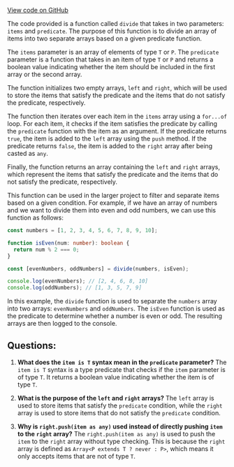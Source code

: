 [View code on GitHub](https://github.com/igorkamyshev/farfetched/packages/core/src/libs/lohyphen/divide.ts)

The code provided is a function called `divide` that takes in two parameters: `items` and `predicate`. The purpose of this function is to divide an array of items into two separate arrays based on a given predicate function.

The `items` parameter is an array of elements of type `T` or `P`. The `predicate` parameter is a function that takes in an item of type `T` or `P` and returns a boolean value indicating whether the item should be included in the first array or the second array.

The function initializes two empty arrays, `left` and `right`, which will be used to store the items that satisfy the predicate and the items that do not satisfy the predicate, respectively.

The function then iterates over each item in the `items` array using a `for...of` loop. For each item, it checks if the item satisfies the predicate by calling the `predicate` function with the item as an argument. If the predicate returns `true`, the item is added to the `left` array using the `push` method. If the predicate returns `false`, the item is added to the `right` array after being casted as `any`.

Finally, the function returns an array containing the `left` and `right` arrays, which represent the items that satisfy the predicate and the items that do not satisfy the predicate, respectively.

This function can be used in the larger project to filter and separate items based on a given condition. For example, if we have an array of numbers and we want to divide them into even and odd numbers, we can use this function as follows:

```typescript
const numbers = [1, 2, 3, 4, 5, 6, 7, 8, 9, 10];

function isEven(num: number): boolean {
  return num % 2 === 0;
}

const [evenNumbers, oddNumbers] = divide(numbers, isEven);

console.log(evenNumbers); // [2, 4, 6, 8, 10]
console.log(oddNumbers); // [1, 3, 5, 7, 9]
```

In this example, the `divide` function is used to separate the `numbers` array into two arrays: `evenNumbers` and `oddNumbers`. The `isEven` function is used as the predicate to determine whether a number is even or odd. The resulting arrays are then logged to the console.
## Questions: 
 1. **What does the `item is T` syntax mean in the `predicate` parameter?**
The `item is T` syntax is a type predicate that checks if the `item` parameter is of type `T`. It returns a boolean value indicating whether the item is of type `T`.

2. **What is the purpose of the `left` and `right` arrays?**
The `left` array is used to store items that satisfy the `predicate` condition, while the `right` array is used to store items that do not satisfy the `predicate` condition.

3. **Why is `right.push(item as any)` used instead of directly pushing `item` to the `right` array?**
The `right.push(item as any)` is used to push the `item` to the `right` array without type checking. This is because the `right` array is defined as `Array<P extends T ? never : P>`, which means it only accepts items that are not of type `T`.
